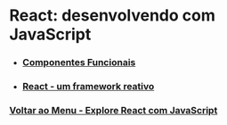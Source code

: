 # React: desenvolvendo com JavaScript

- ### [Componentes Funcionais](./Material-Estudo/componentesFuncionais.md)

- ### [React - um framework reativo](./Material-Estudo/reatividade-React.md)

### [Voltar ao Menu - Explore React com JavaScript](../menu.md)
